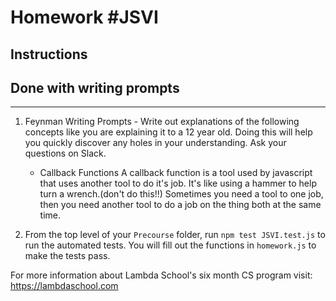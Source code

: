 # Homework #JSVI

## Instructions
## Done with writing prompts
---
1. Feynman Writing Prompts - Write out explanations of the following concepts like you are explaining it to a 12 year old.  Doing this will help you quickly discover any holes in your understanding.  Ask your questions on Slack.

	* Callback Functions A callback function is a tool used by javascript that uses another tool to do it's job. It's like using a hammer to help turn a wrench.(don't do this!!) Sometimes you need a tool to one job, then you need another tool to do a job on the thing both at the same time. 

2. From the top level of your `Precourse` folder, run `npm test JSVI.test.js` to run the automated tests. You will fill out the functions in `homework.js` to make the tests pass.

For more information about Lambda School's six month CS program visit: https://lambdaschool.com
